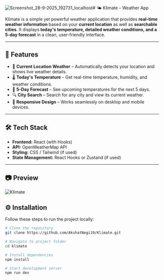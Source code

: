 ![Screenshot_28-9-2025_192731_localhost](https://github.com/user-attachments/assets/d13993ce-6735-46fa-89dd-7d1f761f1009)# 🌤️ Klimate – Weather App  

Klimate is a simple yet powerful weather application that provides **real-time weather information** based on your **current location** as well as **searchable cities**. It displays **today's temperature, detailed weather conditions, and a 5-day forecast** in a clean, user-friendly interface.  

---

## 🚀 Features  

- 📍 **Current Location Weather** – Automatically detects your location and shows live weather details.  
- 🌡️ **Today's Temperature** – Get real-time temperature, humidity, and weather conditions.  
- 📅 **5-Day Forecast** – See upcoming temperatures for the next 5 days.  
- 🔍 **City Search** – Search for any city and view its current weather.  
- 🎨 **Responsive Design** – Works seamlessly on desktop and mobile devices.  

---

## 🛠️ Tech Stack  

- **Frontend:** React (with Hooks)  
- **API:** OpenWeatherMap API  
- **Styling:** CSS / Tailwind (if used)  
- **State Management:** React Hooks or Zustand (if used)  

---

## 📷 Preview  

![Klimate](https://github.com/user-attachments/assets/c4bb9d0e-a2fb-4c50-bc4f-3df92a07a705)

## ⚙️ Installation  

Follow these steps to run the project locally:  

```bash
# Clone the repository
git clone https://github.com/AkshatNegi19/Klimate.git

# Navigate to project folder
cd klimate

# Install dependencies
npm install

# Start development server
npm run dev
